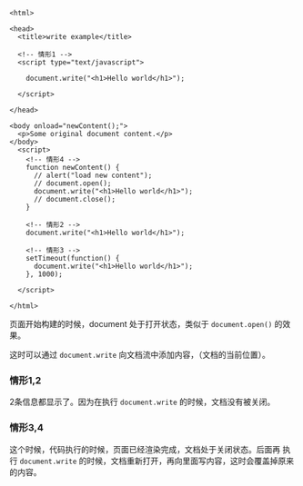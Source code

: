 
    <html>

    <head>
      <title>write example</title>

      <!-- 情形1 -->
      <script type="text/javascript">

        document.write("<h1>Hello world</h1>");

      </script>

    </head>

    <body onload="newContent();">
      <p>Some original document content.</p>
    </body>
      <script>
        <!-- 情形4 -->
        function newContent() {
          // alert("load new content");
          // document.open();
          document.write("<h1>Hello world</h1>");
          // document.close();
        }

        <!-- 情形2 -->
        document.write("<h1>Hello world</h1>");
        
        <!-- 情形3 -->
        setTimeout(function() {
          document.write("<h1>Hello world</h1>");
        }, 1000);

      </script>

    </html>


页面开始构建的时候，document 处于打开状态，类似于 `document.open()` 的效果。

这时可以通过 `document.write` 向文档流中添加内容，（文档的当前位置）。

### 情形1,2

2条信息都显示了。因为在执行 `document.write` 的时候，文档没有被关闭。

### 情形3,4

这个时候，代码执行的时候，页面已经渲染完成，文档处于关闭状态。后面再
执行 `document.write` 的时候，文档重新打开，再向里面写内容，这时会覆盖掉原来的内容。